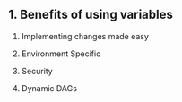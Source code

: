 ## 1. Benefits of using variables

1. Implementing changes made easy

2. Environment Specific

3. Security

4. Dynamic DAGs